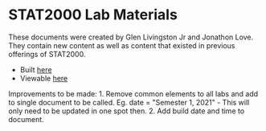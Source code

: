 
STAT2000 Lab Materials
======================

These documents were created by Glen Livingston Jr and Jonathon Love. They contain new content
as well as content that existed in previous offerings of STAT2000. 

 - Built [here](https://ci.appveyor.com/project/VLC/stat2000-labs)
 - Viewable [here](http://uon-stat2000-labs.s3-website-us-east-2.amazonaws.com/)

Improvements to be made: 
	1. Remove common elements to all labs and add to single document to be called. 
	   Eg. date = "Semester 1, 2021" - This will only need to be updated in one spot then. 
    2. Add build date and time to document. 
